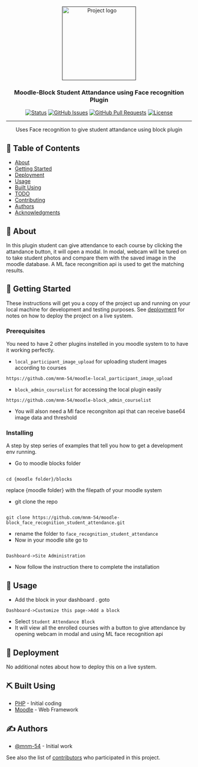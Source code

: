 <p align="center">
  <a href="" rel="noopener">
 <img width=200px height=200px src="https://moodle.org/theme/image.php/moodleorg/theme_moodleorg/1653695412/moodle_logo_small" alt="Project logo"></a>
</p>

<h3 align="center">Moodle-Block Student Attandance using Face recognition Plugin</h3>

<div align="center">

[![Status](https://img.shields.io/badge/status-active-success.svg)]()
[![GitHub Issues](https://img.shields.io/badge/issues-0-brightgreen)](https://github.com/mnm-54/moodle-block_admin_courselist/issues)
[![GitHub Pull Requests](https://img.shields.io/badge/pull%20request-0-yellowgreen)](https://github.com/mnm-54/moodle-block_admin_courselist/pulls)
[![License](https://img.shields.io/badge/license-MIT-blue.svg)](/LICENSE)

</div>

---

<p align="center"> Uses Face recognition to give student attandance using block plugin
    <br> 
</p>

## 📝 Table of Contents

- [About](#about)
- [Getting Started](#getting_started)
- [Deployment](#deployment)
- [Usage](#usage)
- [Built Using](#built_using)
- [TODO](../TODO.md)
- [Contributing](../CONTRIBUTING.md)
- [Authors](#authors)
- [Acknowledgments](#acknowledgement)

## 🧐 About <a name = "about"></a>

In this plugin student can give attendance to each course by clicking the attandance button, it will open a modal. In modal, webcam will be tured on to take student photos and compare them with the saved image in the moodle database.
A ML face recongnition api is used to get the matching results.

## 🏁 Getting Started <a name = "getting_started"></a>

These instructions will get you a copy of the project up and running on your local machine for development and testing purposes. See [deployment](#deployment) for notes on how to deploy the project on a live system.

### Prerequisites

You need to have 2 other plugins instelled in you moodle system to to have it working perfectly.

- `local_participant_image_upload` for uploading student images according to courses

```
https://github.com/mnm-54/moodle-local_participant_image_upload
```

- `block_admin_courselist` for accessing the local plugin easily

```
https://github.com/mnm-54/moodle-block_admin_courselist
```

- You will alson need a Ml face recongniton api that can receive base64 image data and threshold

### Installing

A step by step series of examples that tell you how to get a development env running.

- Go to moodle blocks folder

```

cd {moodle folder}/blocks

```

replace {moodle folder} with the filepath of your moodle system

- git clone the repo

```

git clone https://github.com/mnm-54/moodle-block_face_recognition_student_attendance.git

```

- rename the folder to `face_recognition_student_attendance`
- Now in your moodle site go to

```

Dashboard->Site Administration

```

- Now follow the instruction there to complete the installation

## 🎈 Usage <a name="usage"></a>

- Add the block in your dashboard . goto

```
Dashboard->Customize this page->Add a block
```

- Select `Student Attendance Block`
- It will view all the enrolled courses with a button to give attendance by opening webcam in modal and using ML face recognition api

## 🚀 Deployment <a name = "deployment"></a>

No additional notes about how to deploy this on a live system.

## ⛏️ Built Using <a name = "built_using"></a>

- [PHP](https://www.php.net/) - Initial coding
- [Moodle](https://moodle.com/) - Web Framework

## ✍️ Authors <a name = "authors"></a>

- [@mnm-54](https://github.com/mnm-54) - Initial work

See also the list of [contributors](https://github.com/mnm-54/moodle-block_face_recognition_student_attendance/graphs/contributors) who participated in this project.
